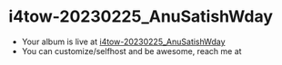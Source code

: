 # i4tow-20230225_AnuSatishWday
- Your album is live at [i4tow-20230225_AnuSatishWday](https://rathnasorg.github.io/i4tow/a/i4tow-20230225_AnuSatishWday/0/d750rw.github.io)
- You can customize/selfhost and be awesome, reach me at 
